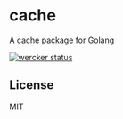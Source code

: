 cache
======

A cache package for Golang

[![wercker status](https://app.wercker.com/status/1cc438d72361fabdb75e3b1299570141/s "wercker status")](https://app.wercker.com/project/bykey/1cc438d72361fabdb75e3b1299570141)

## License

MIT
